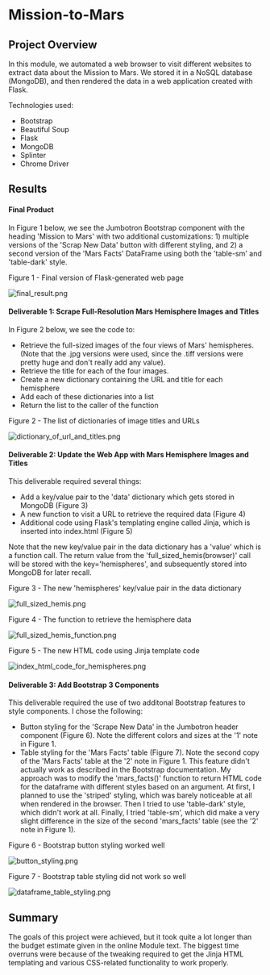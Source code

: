 # Mission-to-Mars

## Project Overview

In this module, we automated a web browser to visit different websites to extract data about the Mission to Mars. We stored it in a NoSQL database (MongoDB), and then rendered the data in a web application created with Flask.

Technologies used:
- Bootstrap
- Beautiful Soup
- Flask
- MongoDB
- Splinter
- Chrome Driver

## Results

#### Final Product

In Figure 1 below, we see the Jumbotron Bootstrap component with the heading 'Mission to Mars' with two additional customizations: 1) multiple versions of the 'Scrap New Data' button with different styling, and 2) a second version of the 'Mars Facts' DataFrame using both the 'table-sm' and 'table-dark' style.

Figure 1 - Final version of Flask-generated web page

![final_result.png](Images/final_result.png)

#### Deliverable 1: Scrape Full-Resolution Mars Hemisphere Images and Titles

In Figure 2 below, we see the code to:
- Retrieve the full-sized images of the four views of Mars' hemispheres. (Note that the .jpg versions were used, since the .tiff versions were pretty huge and don't really add any value).
- Retrieve the title for each of the four images.
- Create a new dictionary containing the URL and title for each hemisphere
- Add each of these dictionaries into a list
- Return the list to the caller of the function

Figure 2 - The list of dictionaries of image titles and URLs

![dictionary_of_url_and_titles.png](Images/dictionary_of_url_and_titles.png)

#### Deliverable 2: Update the Web App with Mars Hemisphere Images and Titles

This deliverable required several things:
- Add a key/value pair to the 'data' dictionary which gets stored in MongoDB (Figure 3)
- A new function to visit a URL to retrieve the required data (Figure 4)
- Additional code using Flask's templating engine called Jinja, which is inserted into index.html (Figure 5)

Note that the new key/value pair in the data dictionary has a 'value' which is a function call. The return value from the 'full_sized_hemis(browser)' call will be stored with the key='hemispheres', and subsequently stored into MongoDB for later recall.

Figure 3 - The new 'hemispheres' key/value pair in the data dictionary

![full_sized_hemis.png](Images/full_sized_hemis.png)

Figure 4 - The function to retrieve the hemisphere data

![full_sized_hemis_function.png](Images/full_sized_hemis_function.png)

Figure 5 - The new HTML code using Jinja template code

![index_html_code_for_hemispheres.png](Images/index_html_code_for_hemispheres.png)


#### Deliverable 3: Add Bootstrap 3 Components

This deliverable required the use of two additonal Bootstrap features to style components. I chose the following:

- Button styling for the 'Scrape New Data' in the Jumbotron header component (Figure 6). Note the different colors and sizes at the '1' note in Figure 1.
- Table styling for the 'Mars Facts' table (Figure 7). Note the second copy of the 'Mars Facts' table at the '2' note in Figure 1. This feature didn't actually work as described in the Bootstrap documentation. My approach was to modify the 'mars_facts()' function to return HTML code for the dataframe with different styles based on an argument. At first, I planned to use the 'striped' styling, which was barely noticeable at all when rendered in the browser. Then I tried to use 'table-dark' style, which didn't work at all. Finally, I tried 'table-sm', which did make a very slight difference in the size of the second 'mars_facts' table (see the '2' note in Figure 1).

Figure 6 - Bootstrap button styling worked well

![button_styling.png](Images/button_styling.png)

Figure 7 - Bootstrap table styling did not work so well

![dataframe_table_styling.png](Images/dataframe_table_styling.png)


## Summary

The goals of this project were achieved, but it took quite a lot longer than the budget estimate given in the online Module text. The biggest time overruns were because of the tweaking required to get the Jinja HTML templating and various CSS-related functionality to work properly.
